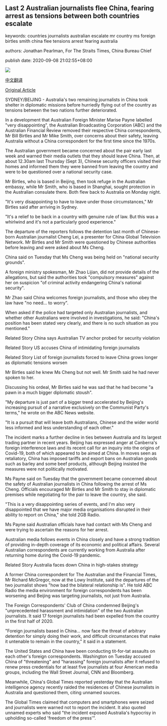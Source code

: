 ## Last 2 Australian journalists flee China, fearing arrest as tensions between both countries escalate

keywords: countries journalists australian escalate mr country ms foreign birtles smith china flee tensions arrest fearing australia

authors: Jonathan Pearlman, For The Straits Times, China Bureau Chief

publish date: 2020-09-08 21:02:55+08:00

![](https://www.straitstimes.com/sites/default/files/styles/x_large/public/articles/2020/09/08/yq-birtles-008092024.jpg?itok=T3FdJacg)

[中文翻译](Last%202%20Australian%20journalists%20flee%20China%2C%20fearing%20arrest%20as%20tensions%20between%20both%20countries%20escalate_zh.md)

[Original Article](https://www.straitstimes.com/asia/east-asia/last-two-aussie-journalists-flee-china-fearing-arrest-as-tensions-between-two)

SYDNEY/BEIJING - Australia's two remaining journalists in China took shelter in diplomatic missions before hurriedly flying out of the country as tensions between the two nations further deteriorated.

In a development that Australian Foreign Minister Marise Payne labelled "very disappointing", the Australian Broadcasting Corporation (ABC) and the Australian Financial Review removed their respective China correspondents, Mr Bill Birtles and Mr Mike Smith, over concerns about their safety, leaving Australia without a China correspondent for the first time since the 1970s.

The Australian government became concerned about the pair early last week and warned their media outlets that they should leave China. Then, at about 12.30am last Thursday (Sept 3), Chinese security officers visited their homes and informed them they were banned from leaving the country and were to be questioned over a national security case.

Mr Birtles, who is based in Beijing, then took refuge in the Australian embassy, while Mr Smith, who is based in Shanghai, sought protection in the Australian consulate there. Both flew back to Australia on Monday night.

"It's very disappointing to have to leave under those circumstances," Mr Birtles said after arriving in Sydney.

"It's a relief to be back in a country with genuine rule of law. But this was a whirlwind and it's not a particularly good experience."

The departure of the reporters follows the detention last month of Chinese-born Australian journalist Cheng Lei, a presenter for China Global Television Network. Mr Birtles and Mr Smith were questioned by Chinese authorities before leaving and were asked about Ms Cheng.

China said on Tuesday that Ms Cheng was being held on "national security grounds".

A foreign ministry spokesman, Mr Zhao Lijian, did not provide details of the allegations, but said the authorities took "compulsory measures" against her on suspicion "of criminal activity endangering China's national security".

Mr Zhao said China welcomes foreign journalists, and those who obey the law have "no need… to worry".

When asked if the police had targeted only Australian journalists, and whether other Australians were involved in investigations, he said: "China's position has been stated very clearly, and there is no such situation as you mentioned."

Related Story China says Australian TV anchor probed for security violation

Related Story US accuses China of intimidating foreign journalists

Related Story List of foreign journalists forced to leave China grows longer as diplomatic tensions worsen

Mr Birtles said he knew Ms Cheng but not well. Mr Smith said he had never spoken to her.

Discussing his ordeal, Mr Birtles said he was sad that he had become "a pawn in a much bigger diplomatic stoush".

"My departure is just part of a bigger trend accelerated by Beijing's increasing pursuit of a narrative exclusively on the Communist Party's terms," he wrote on the ABC News website.

"It is a pursuit that will leave both Australians, Chinese and the wider world less informed and less understanding of each other."

The incident marks a further decline in ties between Australia and its largest trading partner in recent years. Beijing has expressed anger at Canberra's foreign interference laws and its recent call for an inquiry into the origins of Covid-19, both of which appeared to be aimed at China. In moves seen as retaliatory, China has imposed tariffs and export bans on Australian goods such as barley and some beef products, although Beijing insisted the measures were not politically motivated.

Ms Payne said on Tuesday that the government became concerned about the safety of Australian journalists in China following the arrest of Ms Cheng. Officials encouraged Mr Birtles and Mr Smith to stay in diplomatic premises while negotiating for the pair to leave the country, she said.

"This is a very disappointing series of events, and I'm also very disappointed that we have major media organisations disrupted in their ability to report on China," she told 2GB Radio.

Ms Payne said Australian officials have had contact with Ms Cheng and were trying to ascertain the reasons for her arrest.

Australian media follows events in China closely and have a strong tradition of providing in-depth coverage of its economic and political affairs. Several Australian correspondents are currently working from Australia after returning home during the Covid-19 pandemic.

Related Story Australia faces down China in high-stakes strategy

A former China correspondent for The Australian and the Financial Times, Mr Richard McGregor, now at the Lowy Institute, said the departures of the two journalist shows "how bad the bilateral relationship is". He told ABC Radio the media environment for foreign correspondents has been worsening and Beijing was targeting journalists, not just from Australia.

The Foreign Correspondents' Club of China condemned Beijing's "unprecedented harassment and intimidation" of the two Australian journalists. It said 17 foreign journalists had been expelled from the country in the first half of 2020.

"Foreign journalists based in China… now face the threat of arbitrary detention for simply doing their work, and difficult circumstances that make it untenable to remain in the country," it said in a statement.

The United States and China have been conducting tit-for-tat assaults on each other's foreign correspondents. Washington on Tuesday accused China of "threatening" and "harassing" foreign journalists after it refused to renew press credentials for at least five journalists at four American media groups, including the Wall Street Journal, CNN and Bloomberg.

Meanwhile, China's Global Times reported yesterday that the Australian intelligence agency recently raided the residences of Chinese journalists in Australia and questioned them, citing unnamed sources.

The Global Times claimed that computers and smartphones were seized and journalists were warned not to report the incident. It also quoted unnamed experts who said "the incident exposed Australia's hypocrisy in upholding so-called 'freedom of the press'".